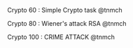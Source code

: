 Crypto 60 : Simple Crypto task @tnmch

Crypto 80 : Wiener's attack RSA @tnmch

Crypto 100 : CRIME ATTACK @tnmch
